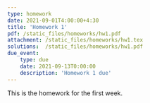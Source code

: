 ```yaml
---
type: homework
date: 2021-09-01T4:00:00+4:30
title: 'Homework 1'
pdf: /static_files/homeworks/hw1.pdf
attachment: /static_files/homeworks/hw1.tex
solutions:  /static_files/homeworks/hw1.pdf
due_event: 
    type: due
    date: 2021-09-13T0:00:00
    description: 'Homework 1 due'
---
```

This is the homework for the first week.